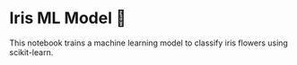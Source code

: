 # Iris ML Model 🌸
This notebook trains a machine learning model to classify iris flowers using scikit-learn.
